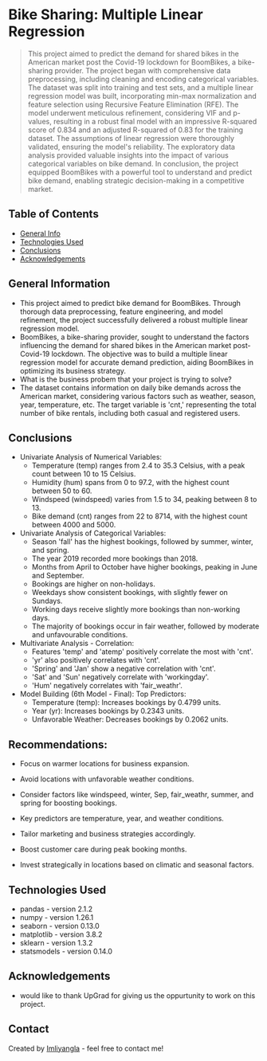 # Bike Sharing: Multiple Linear Regression
> This project aimed to predict the demand for shared bikes in the American market post the Covid-19 lockdown for BoomBikes, a bike-sharing provider. The project began with comprehensive data preprocessing, including cleaning and encoding categorical variables. The dataset was split into training and test sets, and a multiple linear regression model was built, incorporating min-max normalization and feature selection using Recursive Feature Elimination (RFE). The model underwent meticulous refinement, considering VIF and p-values, resulting in a robust final model with an impressive R-squared score of 0.834 and an adjusted R-squared of 0.83 for the training dataset. The assumptions of linear regression were thoroughly validated, ensuring the model's reliability. The exploratory data analysis provided valuable insights into the impact of various categorical variables on bike demand. In conclusion, the project equipped BoomBikes with a powerful tool to understand and predict bike demand, enabling strategic decision-making in a competitive market.


## Table of Contents
* [General Info](#general-information)
* [Technologies Used](#technologies-used)
* [Conclusions](#conclusions)
* [Acknowledgements](#acknowledgements)



## General Information
- This project aimed to predict bike demand for BoomBikes. Through thorough data preprocessing, feature engineering, and model refinement, the project successfully delivered a robust multiple linear regression model.
- BoomBikes, a bike-sharing provider, sought to understand the factors influencing the demand for shared bikes in the American market post-Covid-19 lockdown. The objective was to build a multiple linear regression model for accurate demand prediction, aiding BoomBikes in optimizing its business strategy.
- What is the business probem that your project is trying to solve?
- The dataset contains information on daily bike demands across the American market, considering various factors such as weather, season, year, temperature, etc. The target variable is 'cnt,' representing the total number of bike rentals, including both casual and registered users.



## Conclusions
- Univariate Analysis of Numerical Variables:
   - Temperature (temp) ranges from 2.4 to 35.3 Celsius, with a peak count between 10 to 15 Celsius.
   - Humidity (hum) spans from 0 to 97.2, with the highest count between 50 to 60.
   - Windspeed (windspeed) varies from 1.5 to 34, peaking between 8 to 13.
   - Bike demand (cnt) ranges from 22 to 8714, with the highest count between 4000 and 5000.
- Univariate Analysis of Categorical Variables:
   - Season 'fall' has the highest bookings, followed by summer, winter, and spring.
   - The year 2019 recorded more bookings than 2018.
   - Months from April to October have higher bookings, peaking in June and September.
   - Bookings are higher on non-holidays.
   - Weekdays show consistent bookings, with slightly fewer on Sundays.
   - Working days receive slightly more bookings than non-working days.
   - The majority of bookings occur in fair weather, followed by moderate and unfavourable conditions.
- Multivariate Analysis - Correlation:
   - Features 'temp' and 'atemp' positively correlate the most with 'cnt'.
   - 'yr' also positively correlates with 'cnt'.
   - 'Spring' and 'Jan' show a negative correlation with 'cnt'.
   - 'Sat' and 'Sun' negatively correlate with 'workingday'.
   - 'Hum' negatively correlates with 'fair_weathr'.
- Model Building (6th Model - Final):
Top Predictors:
   - Temperature (temp): Increases bookings by 0.4799 units.
   - Year (yr): Increases bookings by 0.2343 units.
   - Unfavorable Weather: Decreases bookings by 0.2062 units.


## Recommendations:
  - Focus on warmer locations for business expansion.
  - Avoid locations with unfavorable weather conditions.
  - Consider factors like windspeed, winter, Sep, fair_weathr, summer, and spring for boosting bookings.

  - Key predictors are temperature, year, and weather conditions.
  - Tailor marketing and business strategies accordingly.
  - Boost customer care during peak booking months.
  - Invest strategically in locations based on climatic and seasonal factors.




## Technologies Used
- pandas - version 2.1.2
- numpy - version 1.26.1
- seaborn - version 0.13.0
- matplotlib - version 3.8.2
- sklearn - version 1.3.2
- statsmodels - version 0.14.0


## Acknowledgements
- would like to thank UpGrad for giving us the oppurtunity to work on this project. 


## Contact
Created by [Imliyangla](https://github.com/Imliyangla) - feel free to contact me!


